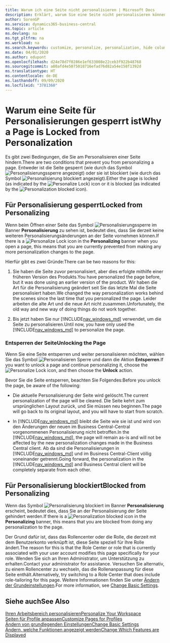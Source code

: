 ```yaml
---
title: Warum ich eine Seite nicht personalisieren | Microsoft Docs
description: Erklärt, warum Sie eine Seite nicht personalisieren können und was Sie tun können, um sie zu entsperren, sodass Sie sie anpassen können.
author: SorenGP
ms.service: dynamics365-business-central
ms.topic: article
ms.devlang: na
ms.tgt_pltfrm: na
ms.workload: na
ms.search.keywords: customize, personalize, personalization, hide columns, remove fields, move fields
ms.date: 04/01/2020
ms.author: edupont
ms.openlocfilehash: d24e78d7f0286e1ef633008e22ceb3f922b48768
ms.sourcegitcommit: a80afd4e5075018716efad76d82a54e158f1392d
ms.translationtype: HT
ms.contentlocale: de-DE
ms.lasthandoff: 09/09/2020
ms.locfileid: "3781360"
---
```

# <a name="why-a-page-is-locked-from-personalization"></a><span data-ttu-id="66351-103">Warum eine Seite für Personalisierungen gesperrt ist</span><span class="sxs-lookup"><span data-stu-id="66351-103">Why a Page is Locked from Personalization</span></span>

<span data-ttu-id="66351-104">Es gibt zwei Bedingungen, die Sie am Personalisieren einer Seite hindern.</span><span class="sxs-lookup"><span data-stu-id="66351-104">There are two conditions that prevent you from personalizing a page.</span></span> <span data-ttu-id="66351-105">Entweder ist die Seite gesperrt (wie durch das Symbol ![Personalisierungssperre](media/personalization-lock-icon.png "Personalisieren sperren") angezeigt) oder sie ist blockiert (wie durch das Symbol ![Personalisierung blockiert](media/personalization-blocked-icon.png "Personalisierung blockiert") angezeigt).</span><span class="sxs-lookup"><span data-stu-id="66351-105">Either the page is locked (as indicated by the ![Personalize Lock](media/personalization-lock-icon.png "Personalize lock")) icon or it is blocked (as indicated by the ![Personalization blocked](media/personalization-blocked-icon.png "Personalization blocked") icon).</span></span>

## <a name="locked-from-personalizing"></a><span data-ttu-id="66351-106">Für Personalisierung gesperrt</span><span class="sxs-lookup"><span data-stu-id="66351-106">Locked from Personalizing</span></span>

<span data-ttu-id="66351-107">Wenn beim Öffnen einer Seite das Symbol ![Personalisierungssperre](media/personalization-lock-icon.png "Personalisieren sperren") im Banner **Personalisierung** zu sehen ist, bedeutet dies, dass Sie derzeit keine weiteren Personalisierungsänderungen an der Seite vornehmen können.</span><span class="sxs-lookup"><span data-stu-id="66351-107">If there is a ![Personalize Lock](media/personalization-lock-icon.png "Personalize lock") icon in the **Personalizing** banner when you open a page, this means that you are currently prevented from making any more personalization changes to the page.</span></span>

<!-- This is because we changed the way personalization works behind the scenes since the last time that you personalized the page. Unfortunately, the old way and new of doing things do not work together.

The page currently includes the last personalization changes that you made. If you want to continue personalizing the page, then you can choose the lock icon and then **Unlock**. Just be aware that if you choose to unlock the page, the current personalization of the page will be cleared, and you will have to start from scratch.
-->

<span data-ttu-id="66351-108">Hierfür gibt es zwei Gründe:</span><span class="sxs-lookup"><span data-stu-id="66351-108">There can be two reasons for this:</span></span>

1. <span data-ttu-id="66351-109">Sie haben die Seite zuvor personalisiert, aber dies erfolgte mithilfe einer früheren Version des Produkts.</span><span class="sxs-lookup"><span data-stu-id="66351-109">You have personalized the page before, but it was done using an earlier version of the product.</span></span> <span data-ttu-id="66351-110">Wir haben die Art für die Personalisierung geändert seit Sie das letzte Mal die Seite personalisiert haben.</span><span class="sxs-lookup"><span data-stu-id="66351-110">We changed the way personalization works behind the scenes since the last time that you personalized the page.</span></span> <span data-ttu-id="66351-111">Leider arbeiten die alte Art und die neue Art nicht zusammen.</span><span class="sxs-lookup"><span data-stu-id="66351-111">Unfortunately, the old way and new way of doing things do not work together.</span></span>

2. <span data-ttu-id="66351-112">Bis jetzt haben Sie nur [!INCLUDE[nav_windows_md](includes/nav_windows_md.md)] verwendet, um die Seite zu personalisieren.</span><span class="sxs-lookup"><span data-stu-id="66351-112">Until now, you have only used the [!INCLUDE[nav_windows_md](includes/nav_windows_md.md)] to personalize the page.</span></span>

### <a name="unlocking-the-page"></a><span data-ttu-id="66351-113">Entsperren der Seite</span><span class="sxs-lookup"><span data-stu-id="66351-113">Unlocking the Page</span></span>

<span data-ttu-id="66351-114">Wenn Sie eine Seite entsperren und weiter personalisieren möchten, wählen Sie das Symbol ![Personalisieren Sperre](media/personalization-lock-icon.png "Personalisieren sperren") und dann die Aktion **Entsperren**.</span><span class="sxs-lookup"><span data-stu-id="66351-114">If you want to unlock a page and continue personalizing it, choose the ![Personalize Lock](media/personalization-lock-icon.png "Personalize lock") icon, and then choose the **Unlock** action.</span></span>  

<span data-ttu-id="66351-115">Bevor Sie die Seite entsperren, beachten Sie Folgendes:</span><span class="sxs-lookup"><span data-stu-id="66351-115">Before you unlock the page, be aware of the following:</span></span>

- <span data-ttu-id="66351-116">Die aktuelle Personalisierung der Seite wird gelöscht.</span><span class="sxs-lookup"><span data-stu-id="66351-116">The current personalization of the page will be cleared.</span></span> <span data-ttu-id="66351-117">Die Seite kehrt zum ursprünglichen Layout zurück, und Sie müssen neu beginnen.</span><span class="sxs-lookup"><span data-stu-id="66351-117">The page will go back to its original layout, and you will have to start from scratch.</span></span>

- <span data-ttu-id="66351-118">In [!INCLUDE[nav_windows_md](includes/nav_windows_md.md)] bleibt die Seite wie sie ist und wird von den Änderungen der neuen im Business Central-Central vorgenommenen Personalisierung nicht betroffen.</span><span class="sxs-lookup"><span data-stu-id="66351-118">In the [!INCLUDE[nav_windows_md](includes/nav_windows_md.md)], the page will remain as-is and will not be affected by the new personalization changes made in the Business Central client.</span></span> <span data-ttu-id="66351-119">Ab da sind die Personalisierungen in [!INCLUDE[nav_windows_md](includes/nav_windows_md.md)] und im Business Central-Client völlig voneinander getrennt.</span><span class="sxs-lookup"><span data-stu-id="66351-119">Going forward, the personalization in the [!INCLUDE[nav_windows_md](includes/nav_windows_md.md)] and Business Central client will be completely separate from each other.</span></span>

## <a name="blocked-from-personalizing"></a><span data-ttu-id="66351-120">Für Personalisierung blockiert</span><span class="sxs-lookup"><span data-stu-id="66351-120">Blocked from Personalizing</span></span>

<span data-ttu-id="66351-121">Wenn das Symbol ![Personalisierung blockiert](media/personalization-blocked-icon.png "Personalisierung blockiert") im Banner **Personalisierung** erscheint, bedeutet dies, dass Sie an der Personalisierung der Seite gehindert werden.</span><span class="sxs-lookup"><span data-stu-id="66351-121">If there is a ![Personalization blocked](media/personalization-blocked-icon.png "Personalization blocked") icon in the **Personalizing** banner, this means that you are blocked from doing any personalization to the page.</span></span>

<!-- Only text is translated, so removing this image for non-English UX reasons.  ![Personalize blocked](media/personalization-blocked.png "Personalize lock") -->

<span data-ttu-id="66351-122">Der Grund dafür ist, dass das Rollencenter oder die Rolle, die derzeit mit dem Benutzerkonto verknüpft ist, diese Seite speziell für Ihre Rolle ändert.</span><span class="sxs-lookup"><span data-stu-id="66351-122">The reason for this is that the Role Center or role that is currently associated with your user account modifies this page specifically for your role.</span></span> <span data-ttu-id="66351-123">Wenden Sie sich an Ihren Administrator, um Unterstützung zu erhalten.</span><span class="sxs-lookup"><span data-stu-id="66351-123">Contact your administrator for assistance.</span></span> <span data-ttu-id="66351-124">Versuchen Sie alternativ, zu einem Rollencenter zu wechseln, das die Rollenanpassung für diese Seite enthält.</span><span class="sxs-lookup"><span data-stu-id="66351-124">Alternatively, try switching to a Role Center that does include role-tailoring for this page.</span></span> <span data-ttu-id="66351-125">Weitere Informationen finden Sie unter [Ändern der Grundeinstellungen](ui-change-basic-settings.md).</span><span class="sxs-lookup"><span data-stu-id="66351-125">For more information, see [Change Basic Settings](ui-change-basic-settings.md).</span></span>

## <a name="see-also"></a><span data-ttu-id="66351-126">Siehe auch</span><span class="sxs-lookup"><span data-stu-id="66351-126">See Also</span></span>
[<span data-ttu-id="66351-127">Ihren Arbeitsbereich personalisieren</span><span class="sxs-lookup"><span data-stu-id="66351-127">Personalize Your Workspace</span></span>](ui-personalization-user.md)  
[<span data-ttu-id="66351-128">Seiten für Profile anpassen</span><span class="sxs-lookup"><span data-stu-id="66351-128">Customize Pages for Profiles</span></span>](ui-personalization-manage.md)  
[<span data-ttu-id="66351-129">Ändern von grundlegenden Einstellungen</span><span class="sxs-lookup"><span data-stu-id="66351-129">Change Basic Settings</span></span>](ui-change-basic-settings.md)  
[<span data-ttu-id="66351-130">Ändern, welche Funktionen angezeigt werden</span><span class="sxs-lookup"><span data-stu-id="66351-130">Change Which Features are Displayed</span></span>](ui-experiences.md)  

